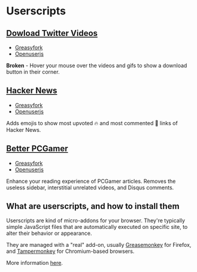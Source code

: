 # Userscripts

## [Dowload Twitter Videos](dist/download-twitter-videos.user.js)

- [Greasyfork](https://greasyfork.org/en/scripts/382640-twitter-video-download)
- [Openuserjs](https://openuserjs.org/scripts/scambier/Dowload_Twitter_Videos)

**Broken** - Hover your mouse over the videos and gifs to show a download button in their corner.

## [Hacker News](dist/hackernews.user.js)

- [Greasyfork](https://greasyfork.org/en/scripts/394246-hacker-news-most-upvoted-most-commented-links)
- [Openuserjs](https://openuserjs.org/scripts/scambier/Hacker_News_-_Most_upvoted_most_commented_links)

Adds emojis to show most upvoted 🔥 and most commented 👄 links of Hacker News.

## [Better PCGamer](dist/better-pcgamer.user.js)

- [Greasyfork](https://greasyfork.org/en/scripts/382959-better-pcgamer)
- [Openuserjs](https://openuserjs.org/scripts/scambier/Better_PCGamer)

Enhance your reading experience of PCGamer articles. Removes the useless sidebar, interstitial unrelated videos, and Disqus comments.

## What are userscripts, and how to install them

Userscripts are kind of micro-addons for your browser. They're typically simple JavaScript files that are automatically executed on specific site, to alter their behavior or appearance.

They are managed with a "real" add-on, usually [Greasemonkey](https://addons.mozilla.org/en-US/firefox/addon/greasemonkey/) for Firefox, and [Tampermonkey](https://chrome.google.com/webstore/detail/tampermonkey/dhdgffkkebhmkfjojejmpbldmpobfkfo) for Chromium-based browsers.

More information [here](https://openuserjs.org/about/Userscript-Beginners-HOWTO).
